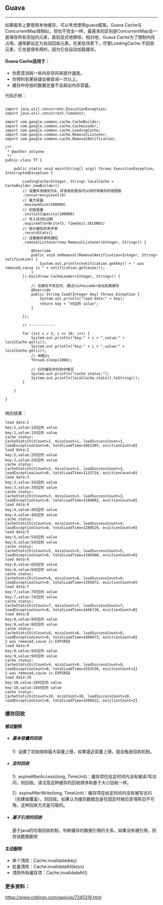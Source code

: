 ## Guava
----


如果服务上要使用本地缓存，可以考虑使用guava框架。Guava Cache与ConcurrentMap很相似，但也不完全一样。最基本的区别是ConcurrentMap会一直保存所有添加的元素，直到显式地移除。相对地，Guava Cache为了限制内存占用，通常都设定为自动回收元素。在某些场景下，尽管LoadingCache 不回收元素，它也是很有用的，因为它会自动加载缓存。

#### Guava Cache适用于：

* 你愿意消耗一些内存空间来提升速度。
* 你预料到某些键会被查询一次以上。
* 缓存中存放的数据总量不会超出内存容量。

代码示例：

```

import java.util.concurrent.ExecutionException;
import java.util.concurrent.TimeUnit;

import com.google.common.cache.CacheBuilder;
import com.google.common.cache.CacheLoader;
import com.google.common.cache.LoadingCache;
import com.google.common.cache.RemovalListener;
import com.google.common.cache.RemovalNotification;

/**
 * @author onlyone
 */
public class TT {

    public static void main(String[] args) throws ExecutionException, InterruptedException {

        LoadingCache<Integer, String> localCache = CacheBuilder.newBuilder()
        // 设置并发级别为8，并发级别是指可以同时写缓存的线程数
        .concurrencyLevel(8)
        // 最大容量
        .maximumSize(200000)
        // 初始容量
        .initialCapacity(100000)
        // 写入后5秒过期
        .expireAfterWrite(5, TimeUnit.SECONDS)
        // 统计缓存的命中率
        .recordStats()
        // 设置缓存移除通知
        .removalListener(new RemovalListener<Integer, String>() {

            @Override
            public void onRemoval(RemovalNotification<Integer, String> notification) {
                System.out.println(notification.getKey() + " was removed,cause is " + notification.getCause());
            }
        }).build(new CacheLoader<Integer, String>() {

            // 在缓存不存在时，通过CacheLoader自动加载缓存
            @Override
            public String load(Integer key) throws Exception {
                System.out.println("load data:" + key);
                return key + "对应的 value";
            }

        });

        // ------------

        for (int i = 1; i <= 10; i++) {
            System.out.println("key:" + i + ",value:" + localCache.get(i));
            System.out.println("key:" + i + ",value:" + localCache.get(i));
            // 休眠2s
            Thread.sleep(2000);

            // 打印缓存中的命中情况
            System.out.println("cache status:");
            System.out.println(localCache.stats().toString());
        }

    }

}     
           
```

响应结果：

```
load data:1
key:1,value:1对应的 value
key:1,value:1对应的 value
cache status:
CacheStats{hitCount=1, missCount=1, loadSuccessCount=1, loadExceptionCount=0, totalLoadTime=1061305, evictionCount=0}
load data:2
key:2,value:2对应的 value
key:2,value:2对应的 value
cache status:
CacheStats{hitCount=2, missCount=2, loadSuccessCount=2, loadExceptionCount=0, totalLoadTime=1125724, evictionCount=0}
load data:3
key:3,value:3对应的 value
key:3,value:3对应的 value
cache status:
CacheStats{hitCount=3, missCount=3, loadSuccessCount=3, loadExceptionCount=0, totalLoadTime=1184002, evictionCount=0}
load data:4
key:4,value:4对应的 value
key:4,value:4对应的 value
cache status:
CacheStats{hitCount=4, missCount=4, loadSuccessCount=4, loadExceptionCount=0, totalLoadTime=1288529, evictionCount=0}
load data:5
key:5,value:5对应的 value
key:5,value:5对应的 value
cache status:
CacheStats{hitCount=5, missCount=5, loadSuccessCount=5, loadExceptionCount=0, totalLoadTime=1340360, evictionCount=0}
load data:6
key:6,value:6对应的 value
key:6,value:6对应的 value
cache status:
CacheStats{hitCount=6, missCount=6, loadSuccessCount=6, loadExceptionCount=0, totalLoadTime=1395073, evictionCount=0}
load data:7
key:7,value:7对应的 value
key:7,value:7对应的 value
cache status:
CacheStats{hitCount=7, missCount=7, loadSuccessCount=7, loadExceptionCount=0, totalLoadTime=1446730, evictionCount=0}
load data:8
key:8,value:8对应的 value
key:8,value:8对应的 value
cache status:
CacheStats{hitCount=8, missCount=8, loadSuccessCount=8, loadExceptionCount=0, totalLoadTime=1498473, evictionCount=0}
2 was removed,cause is EXPIRED
load data:9
key:9,value:9对应的 value
key:9,value:9对应的 value
cache status:
CacheStats{hitCount=9, missCount=9, loadSuccessCount=9, loadExceptionCount=0, totalLoadTime=1553158, evictionCount=1}
1 was removed,cause is EXPIRED
load data:10
key:10,value:10对应的 value
key:10,value:10对应的 value
cache status:
CacheStats{hitCount=10, missCount=10, loadSuccessCount=10, loadExceptionCount=0, totalLoadTime=1599422, evictionCount=2}

```

### 缓存回收

#### 被动删除

* ##### 基本容量的回收

  1）设置了初始值和最大容量上限，如果逼近容量上限，就会触发回收机制。
  
* ##### 定时回收

	1）expireAfterAccess(long, TimeUnit)：缓存项在给定时间内没有被读/写访问，则回收。请注意这种缓存的回收顺序和基于大小回收一样。
	
	2）expireAfterWrite(long, TimeUnit)：缓存项在给定时间内没有被写访问（创建或覆盖），则回收。如果认为缓存数据总是在固定时候后变得陈旧不可用，这种回收方式是可取的。

* ##### 基于引用的回收

	基于java的垃圾回收机制，判断缓存的数据引用的关系，如果没有被引用，则将该数据删除

#### 主动删除

* 单个清除：Cache.invalidate(key)
* 批量清除：Cache.invalidateAll(keys)
* 清除所有缓存项：Cache.invalidateAll()



### 更多资料：

https://www.cnblogs.com/gaojy/p/7245319.html